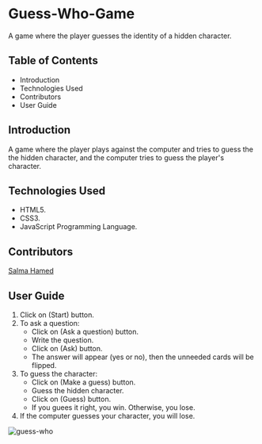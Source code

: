 # Guess-Who-Game
A game where the player guesses the identity of a hidden character.

## Table of Contents
- Introduction
- Technologies Used
- Contributors
- User Guide

## Introduction
A game where the player plays against the computer and tries to guess the the hidden character, and the computer tries to guess the player's character.


## Technologies Used
- HTML5.
- CSS3.
- JavaScript Programming Language.

## Contributors
[Salma Hamed](https://github.com/Salma-Hamed)


## User Guide
1. Click on (Start) button.
2. To ask a question:
    - Click on (Ask a question) button.
    - Write the question.
    - Click on (Ask) button.
    - The answer will appear (yes or no), then the unneeded cards will be flipped.
3. To guess the character:
    - Click on (Make a guess) button.
    - Guess the hidden character.
    - Click on (Guess) button.
    - If you guees it right, you win. Otherwise,  you lose.
4. If the computer guesses your character, you will lose.

![guess-who](https://user-images.githubusercontent.com/71777717/160018951-74bbb42b-9bca-40b6-b95d-976816a80700.PNG)
